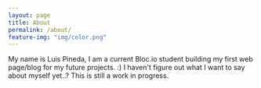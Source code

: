 ```yaml
---
layout: page
title: About
permalink: /about/
feature-img: "img/color.png"
---
```


My name is Luis Pineda, I am a current Bloc.io student building my first web page/blog
for my future projects. :)
I haven't figure out what I want to say about myself yet..? This is still a work in progress.
